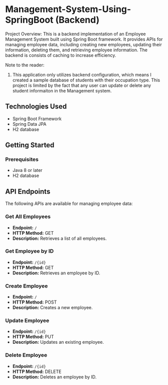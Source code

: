 # Management-System-Using-SpringBoot (Backend)

Project Overview: 
This is a backend implementation of an Employee Management System built using Spring Boot framework. It provides APIs for managing employee data, including creating new employees, updating their information, deleting them, and retrieving employee information. The backend is consists of caching to increase efficiency. 

Note to the reader:
1. This application only utilizes backend configuration, which means I created a sample database of students
   with their occupation type. This project is limited by the fact that any user can update or delete any student    informaiton in the Management system.
   
   
## Technologies Used

* Spring Boot Framework
* Spring Data JPA
* H2 database

## Getting Started

### Prerequisites

* Java 8 or later
* H2 database

## API Endpoints

The following APIs are available for managing employee data:

### Get All Employees

* **Endpoint:** `/`
* **HTTP Method:** GET
* **Description:** Retrieves a list of all employees.

### Get Employee by ID

* **Endpoint:** `/{id}`
* **HTTP Method:** GET
* **Description:** Retrieves an employee by ID.

### Create Employee

* **Endpoint:** `/`
* **HTTP Method:** POST
* **Description:** Creates a new employee.

### Update Employee

* **Endpoint:** `/{id}`
* **HTTP Method:** PUT
* **Description:** Updates an existing employee.

### Delete Employee

* **Endpoint:** `/{id}`
* **HTTP Method:** DELETE
* **Description:** Deletes an employee by ID.


 
